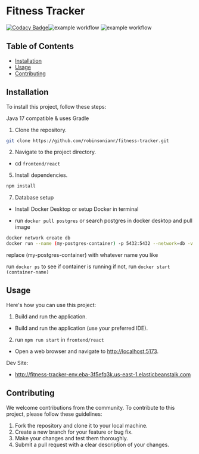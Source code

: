 # Fitness Tracker

[![Codacy Badge](https://app.codacy.com/project/badge/Grade/2da72f82744a4ef682f455cd080f427f)](https://app.codacy.com/gh/robinsonianr/fitness-tracker/dashboard?utm_source=gh&utm_medium=referral&utm_content=&utm_campaign=Badge_grade)![example workflow](https://github.com/robinsonianr/fitness-tracker/actions/workflows/backend-cd.yml/badge.svg) ![example workflow](https://github.com/robinsonianr/fitness-tracker/actions/workflows/frontend-cd.yml/badge.svg)

## Table of Contents

-   [Installation](#installation)
-   [Usage](#usage)
-   [Contributing](#contributing)


## Installation
To install this project, follow these steps:

Java 17 compatible & uses Gradle

1.  Clone the repository.
   ```sh
   git clone https://github.com/robinsonianr/fitness-tracker.git
   ```
   
2.  Navigate to the project directory.
-   cd `frontend/react`

5.  Install dependencies.
   ```sh
   npm install
   ```
   
7.  Database setup
-   Install Docker Desktop or setup Docker in terminal
     
-   run `docker pull postgres` or search postgres in docker desktop and pull image
       
```sh
docker network create db
docker run --name (my-postgres-container) -p 5432:5432 --network=db -v dbdata:/var/lib/postgres/data -e POSTGRES_PASSWORD=root -e POSTGRES_DB=robinsonir -d postgres
```

replace (my-postgres-container) with whatever name you like
      
run `docker ps` to see if container is running if not, run `docker start (container-name)`


## Usage

Here's how you can use this project:

1.  Build and run the application.
-   Build and run the application (use your preferred IDE).

2.  run `npm run start` in `frontend/react`
-   Open a web browser and navigate to [http://localhost:5173](http://localhost:5173).

Dev Site:
- http://fitness-tracker-env.eba-3f5efq3k.us-east-1.elasticbeanstalk.com


## Contributing

We welcome contributions from the community. To contribute to this project, please follow these guidelines:

1.  Fork the repository and clone it to your local machine.
2.  Create a new branch for your feature or bug fix.
3.  Make your changes and test them thoroughly.
4.  Submit a pull request with a clear description of your changes.
